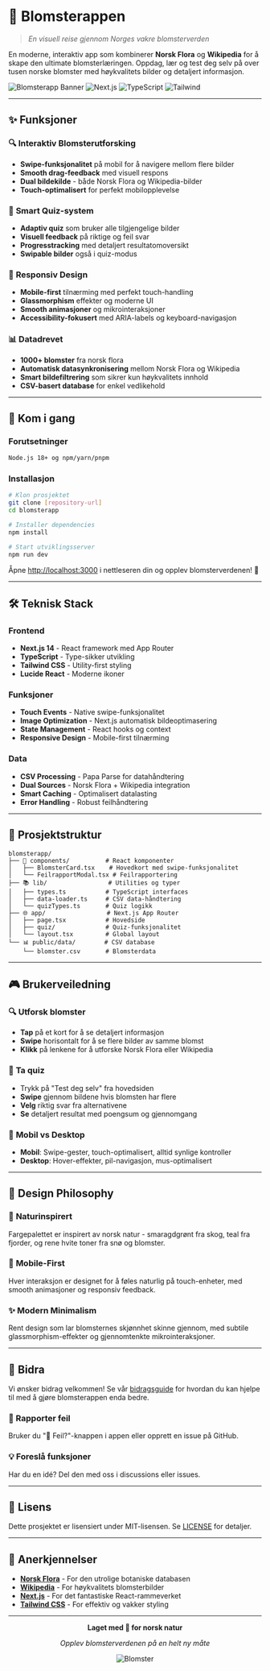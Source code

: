 # 🌸 Blomsterappen

> *En visuell reise gjennom Norges vakre blomsterverden*

En moderne, interaktiv app som kombinerer **Norsk Flora** og **Wikipedia** for å skape den ultimate blomsterlæringen. Oppdag, lær og test deg selv på over tusen norske blomster med høykvalitets bilder og detaljert informasjon.

![Blomsterapp Banner](https://img.shields.io/badge/🌸_Blomster-Norges_Flora-green?style=for-the-badge)
![Next.js](https://img.shields.io/badge/Next.js-14-black?style=for-the-badge&logo=next.js)
![TypeScript](https://img.shields.io/badge/TypeScript-5-blue?style=for-the-badge&logo=typescript)
![Tailwind](https://img.shields.io/badge/Tailwind-CSS-teal?style=for-the-badge&logo=tailwindcss)

---

## ✨ Funksjoner

### 🔍 **Interaktiv Blomsterutforsking**
- **Swipe-funksjonalitet** på mobil for å navigere mellom flere bilder
- **Smooth drag-feedback** med visuell respons
- **Dual bildekilde** - både Norsk Flora og Wikipedia-bilder
- **Touch-optimalisert** for perfekt mobilopplevelse

### 🧠 **Smart Quiz-system**
- **Adaptiv quiz** som bruker alle tilgjengelige bilder
- **Visuell feedback** på riktige og feil svar
- **Progresstracking** med detaljert resultatomoversikt
- **Swipable bilder** også i quiz-modus

### 📱 **Responsiv Design**
- **Mobile-first** tilnærming med perfekt touch-handling
- **Glassmorphism** effekter og moderne UI
- **Smooth animasjoner** og mikrointeraksjoner
- **Accessibility-fokusert** med ARIA-labels og keyboard-navigasjon

### 📊 **Datadrevet**
- **1000+ blomster** fra norsk flora
- **Automatisk datasynkronisering** mellom Norsk Flora og Wikipedia
- **Smart bildefiltrering** som sikrer kun høykvalitets innhold
- **CSV-basert database** for enkel vedlikehold

---

## 🚀 Kom i gang

### Forutsetninger
```bash
Node.js 18+ og npm/yarn/pnpm
```

### Installasjon
```bash
# Klon prosjektet
git clone [repository-url]
cd blomsterapp

# Installer dependencies
npm install

# Start utviklingsserver
npm run dev
```

Åpne [http://localhost:3000](http://localhost:3000) i nettleseren din og opplev blomsterverdenen! 🌺

---

## 🛠️ Teknisk Stack

### Frontend
- **Next.js 14** - React framework med App Router
- **TypeScript** - Type-sikker utvikling
- **Tailwind CSS** - Utility-first styling
- **Lucide React** - Moderne ikoner

### Funksjoner
- **Touch Events** - Native swipe-funksjonalitet
- **Image Optimization** - Next.js automatisk bildeoptimasering
- **State Management** - React hooks og context
- **Responsive Design** - Mobile-first tilnærming

### Data
- **CSV Processing** - Papa Parse for datahåndtering
- **Dual Sources** - Norsk Flora + Wikipedia integration
- **Smart Caching** - Optimalisert datalasting
- **Error Handling** - Robust feilhåndtering

---

## 📁 Prosjektstruktur

```
blomsterapp/
├── 🎨 components/          # React komponenter
│   ├── BlomsterCard.tsx    # Hovedkort med swipe-funksjonalitet
│   └── FeilrapportModal.tsx # Feilrapportering
├── 📚 lib/                 # Utilities og typer
│   ├── types.ts           # TypeScript interfaces
│   ├── data-loader.ts     # CSV data-håndtering
│   └── quizTypes.ts       # Quiz logikk
├── 🌐 app/                 # Next.js App Router
│   ├── page.tsx           # Hovedside
│   ├── quiz/              # Quiz-funksjonalitet
│   └── layout.tsx         # Global layout
└── 📊 public/data/        # CSV database
    └── blomster.csv       # Blomsterdata
```

---

## 🎮 Brukerveiledning

### 🔍 **Utforsk blomster**
- **Tap** på et kort for å se detaljert informasjon
- **Swipe** horisontalt for å se flere bilder av samme blomst
- **Klikk** på lenkene for å utforske Norsk Flora eller Wikipedia

### 🧠 **Ta quiz**
- Trykk på "Test deg selv" fra hovedsiden
- **Swipe** gjennom bildene hvis blomsten har flere
- **Velg** riktig svar fra alternativene
- **Se** detaljert resultat med poengsum og gjennomgang

### 📱 **Mobil vs Desktop**
- **Mobil**: Swipe-gester, touch-optimalisert, alltid synlige kontroller
- **Desktop**: Hover-effekter, pil-navigasjon, mus-optimalisert

---

## 🎨 Design Philosophy

### 🌿 **Naturinspirert**
Fargepalettet er inspirert av norsk natur - smaragdgrønt fra skog, teal fra fjorder, og rene hvite toner fra snø og blomster.

### 📱 **Mobile-First**
Hver interaksjon er designet for å føles naturlig på touch-enheter, med smooth animasjoner og responsiv feedback.

### ✨ **Modern Minimalism**
Rent design som lar blomsternes skjønnhet skinne gjennom, med subtile glassmorphism-effekter og gjennomtenkte mikrointeraksjoner.

---

## 🤝 Bidra

Vi ønsker bidrag velkommen! Se vår [bidragsguide](CONTRIBUTING.md) for hvordan du kan hjelpe til med å gjøre blomsterappen enda bedre.

### 🐛 Rapporter feil
Bruker du "🚨 Feil?"-knappen i appen eller opprett en issue på GitHub.

### 💡 Foreslå funksjoner  
Har du en idé? Del den med oss i discussions eller issues.

---

## 📄 Lisens

Dette prosjektet er lisensiert under MIT-lisensen. Se [LICENSE](LICENSE) for detaljer.

---

## 🙏 Anerkjennelser

- **[Norsk Flora](https://norskflora.no)** - For den utrolige botaniske databasen
- **[Wikipedia](https://wikipedia.org)** - For høykvalitets blomsterbilder
- **[Next.js](https://nextjs.org)** - For det fantastiske React-rammeverket
- **[Tailwind CSS](https://tailwindcss.com)** - For effektiv og vakker styling

---

<div align="center">

**Laget med 💚 for norsk natur**

*Opplev blomsterverdenen på en helt ny måte*

![Blomster](https://img.shields.io/badge/🌸🌼🌺-Blomster-brightgreen?style=for-the-badge)

</div>
